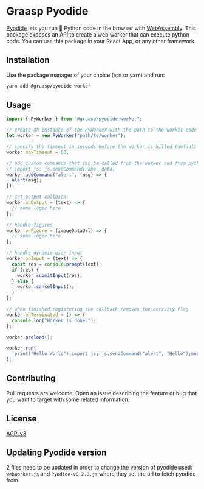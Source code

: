 # Graasp Pyodide

[Pyodide](https://pyodide.org/en/stable/index.html) lets you run 🐍 Python code in the browser with [WebAssembly](https://webassembly.org/).
This package exposes an API to create a web worker that can execute python code.
You can use this package in your React App, or any other framework.

## Installation

Use the package manager of your choice (`npm` or `yarn`) and run:

```bash
yarn add @graasp/pyodide-worker
```

## Usage

```js
import { PyWorker } from "@graasp/pyodide-worker";

// create an instance of the PyWorker with the path to the worker code (is sensible to where this is being called)
let worker = new PyWorker("path/to/worker");

// specify the timeout in seconds before the worker is killed (default is 180s)
worker.maxTimeout = 60;

// add custom commands that can be called from the worker and from python with
// import js; js.sendCommand(name, data)
worker.addCommand("alert", (msg) => {
  alert(msg);
});

// set output callback
worker.onOutput = (text) => {
  // some logic here
};

// handle figures
worker.onFigure = (imageDataUrl) => {
  // some logic here
};

// handle dynamic user input
worker.onInput = (text) => {
  const res = console.prompt(text);
  if (res) {
    worker.submitInput(res);
  } else {
    worker.cancelInput();
  }
};

// when finished registering the callback removes the activity flag
worker.onTerminated = () => {
  console.log("Worker is done.");
};

worker.preload();

worker.run(
  `print("Hello World");import js; js.sendCommand("alert", "Hello");mood = input("How are you ?"); print(mood)`
);
```

## Contributing

Pull requests are welcome. Open an issue describing the feature or bug that you want to target with some related information.

## License

[AGPLv3](https://choosealicense.com/licenses/agpl-3.0/)

## Updating Pyodide version

2 files need to be updated in order to change the version of pyodide used: `webWorker.js` and `Pyodide-v0.2.0.js` where they set the url to fetch pyodide from.
